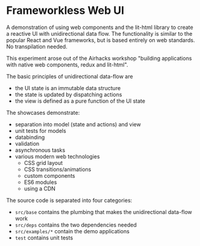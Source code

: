 # Frameworkless Web UI

A demonstration of using web components and the lit-html library to create a reactive UI with unidirectional data flow.
The functionality is similar to the popular React and Vue frameworks, but is based entirely on web standards. No transpilation needed.

This experiment arose out of the Airhacks workshop "building applications with native web components, redux and lit-html".

The basic principles of unidirectional data-flow are

- the UI state is an immutable data structure
- the state is updated by dispatching actions
- the view is defined as a pure function of the UI state

The showcases demonstrate:

- separation into model (state and actions) and view
- unit tests for models
- databinding
- validation
- asynchronous tasks
- various modern web technologies
    - CSS grid layout
    - CSS transitions/animations
    - custom components
    - ES6 modules
    - using a CDN

The source code is separated into four categories:

- `src/base` contains the plumbing that makes the unidirectional data-flow work
- `src/deps` contains the two dependencies needed
- `src/examples/*` contain the demo applications
- `test` contains unit tests
